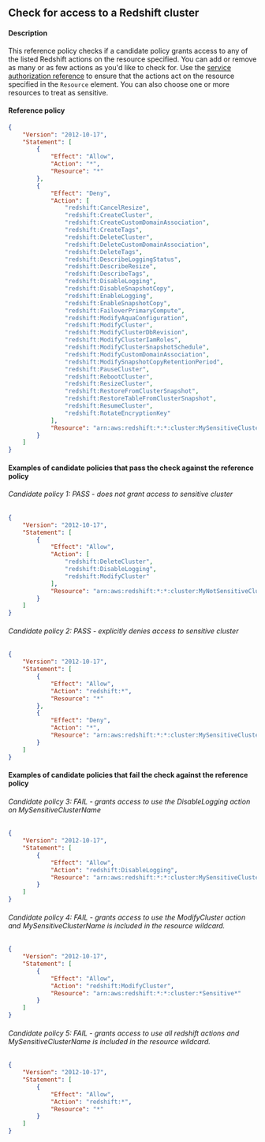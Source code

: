 ## Check for access to a Redshift cluster

#### Description

This reference policy checks if a candidate policy grants access to any of the listed Redshift actions on the resource specified. You can add or remove as many or as few actions as you'd like to check for. Use the [service authorization reference](https://docs.aws.amazon.com/service-authorization/latest/reference/reference_policies_actions-resources-contextkeys.html) to ensure that the actions act on the resource specified in the ```Resource``` element.  You can also choose one or more resources to treat as sensitive.


#### Reference policy
```json
{
    "Version": "2012-10-17",
    "Statement": [
        {
            "Effect": "Allow",
            "Action": "*",
            "Resource": "*"
        },
        {
            "Effect": "Deny",
            "Action": [
                "redshift:CancelResize",
                "redshift:CreateCluster",
                "redshift:CreateCustomDomainAssociation",
                "redshift:CreateTags",
                "redshift:DeleteCluster",
                "redshift:DeleteCustomDomainAssociation",
                "redshift:DeleteTags",
                "redshift:DescribeLoggingStatus",
                "redshift:DescribeResize",
                "redshift:DescribeTags",
                "redshift:DisableLogging",
                "redshift:DisableSnapshotCopy",
                "redshift:EnableLogging",
                "redshift:EnableSnapshotCopy",
                "redshift:FailoverPrimaryCompute",
                "redshift:ModifyAquaConfiguration",
                "redshift:ModifyCluster",
                "redshift:ModifyClusterDbRevision",
                "redshift:ModifyClusterIamRoles",
                "redshift:ModifyClusterSnapshotSchedule",
                "redshift:ModifyCustomDomainAssociation",
                "redshift:ModifySnapshotCopyRetentionPeriod",
                "redshift:PauseCluster",
                "redshift:RebootCluster",
                "redshift:ResizeCluster",
                "redshift:RestoreFromClusterSnapshot",
                "redshift:RestoreTableFromClusterSnapshot",
                "redshift:ResumeCluster",
                "redshift:RotateEncryptionKey"
            ],
            "Resource": "arn:aws:redshift:*:*:cluster:MySensitiveClusterName"
        }
    ]
}
```

#### Examples of candidate policies that pass the check against the reference policy

###### Candidate policy 1: PASS - does not grant access to sensitive cluster
```json
{
	"Version": "2012-10-17",
	"Statement": [
		{
			"Effect": "Allow",
			"Action": [
				"redshift:DeleteCluster",
				"redshift:DisableLogging",
				"redshift:ModifyCluster"
			],
			"Resource": "arn:aws:redshift:*:*:cluster:MyNotSensitiveClusterName"
		}
	]
}
```

###### Candidate policy 2: PASS - explicitly denies access to sensitive cluster
```json
{
	"Version": "2012-10-17",
	"Statement": [
		{
			"Effect": "Allow",
			"Action": "redshift:*",
			"Resource": "*"
		}, 
		{
			"Effect": "Deny",
			"Action": "*",
			"Resource": "arn:aws:redshift:*:*:cluster:MySensitiveClusterName"
		}
	]
}
```

#### Examples of candidate policies that fail the check against the reference policy

###### Candidate policy 3: FAIL - grants access to use the DisableLogging action on MySensitiveClusterName
```json
{
	"Version": "2012-10-17",
	"Statement": [
		{
			"Effect": "Allow",
			"Action": "redshift:DisableLogging",
			"Resource": "arn:aws:redshift:*:*:cluster:MySensitiveClusterName"
		}
	]
}
```

###### Candidate policy 4: FAIL - grants access to use the ModifyCluster action and MySensitiveClusterName is included in the resource wildcard.
```json
{
	"Version": "2012-10-17",
	"Statement": [
		{
			"Effect": "Allow",
			"Action": "redshift:ModifyCluster",
			"Resource": "arn:aws:redshift:*:*:cluster:*Sensitive*"
		}
	]
}
```

###### Candidate policy 5: FAIL - grants access to use all redshift actions and MySensitiveClusterName is included in the resource wildcard.
```json
{
	"Version": "2012-10-17",
	"Statement": [
		{
			"Effect": "Allow",
			"Action": "redshift:*",
			"Resource": "*"
		}
	]
}
```
